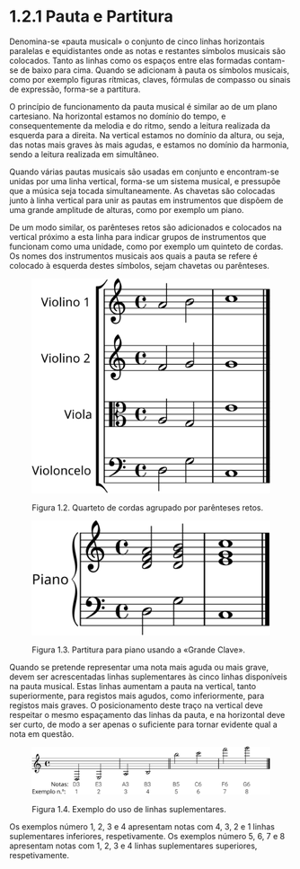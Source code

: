 # 1.2.1 Pauta e Partitura

Denomina-se «pauta musical» o conjunto de cinco linhas horizontais paralelas e equidistantes onde as notas e restantes símbolos musicais são colocados. Tanto as linhas como os espaços entre elas formadas contam-se de baixo para cima. Quando se adicionam à pauta os símbolos musicais, como por exemplo figuras rítmicas, claves, fórmulas de compasso ou sinais de expressão, forma-se a partitura.

O princípio de funcionamento da pauta musical é similar ao de um plano cartesiano. Na horizontal estamos no domínio do tempo, e consequentemente da melodia e do ritmo, sendo a leitura realizada da esquerda para a direita. Na vertical estamos no domínio da altura, ou seja, das notas mais graves às mais agudas, e estamos no domínio da harmonia, sendo a leitura realizada em simultâneo.

Quando várias pautas musicais são usadas em conjunto e encontram-se unidas por uma linha vertical, forma-se um sistema musical, e pressupõe que a música seja tocada simultaneamente. As chavetas são colocadas junto à linha vertical para unir as pautas em instrumentos que dispõem de uma grande amplitude de alturas, como por exemplo um piano.

De um modo similar, os parênteses retos são adicionados e colocados na vertical próximo a esta linha para indicar grupos de instrumentos que funcionam como uma unidade, como por exemplo um quinteto de cordas. Os nomes dos instrumentos musicais aos quais a pauta se refere é colocado à esquerda destes símbolos, sejam chavetas ou parênteses.

<figure><img src="../../.gitbook/assets/string_quartet.svg" alt="Figura 1.2. Quarteto de cordas agrupado por parênteses retos."><figcaption><p>Figura 1.2. Quarteto de cordas agrupado por parênteses retos.</p></figcaption></figure>

<figure><img src="../../.gitbook/assets/piano.svg" alt="Figura 1.3. Partitura para piano usando a «Grande Clave»."><figcaption><p>Figura 1.3. Partitura para piano usando a «Grande Clave».</p></figcaption></figure>

Quando se pretende representar uma nota mais aguda ou mais grave, devem ser acrescentadas linhas suplementares às cinco linhas disponíveis na pauta musical. Estas linhas aumentam a pauta na vertical, tanto superiormente, para registos mais agudos, como inferiormente, para registos mais graves. O posicionamento deste traço na vertical deve respeitar o mesmo espaçamento das linhas da pauta, e na horizontal deve ser curto, de modo a ser apenas o suficiente para tornar evidente qual a nota em questão.

<figure><img src="../../.gitbook/assets/ledger_lines.svg" alt="Figura 1.4. Exemplo do uso de linhas suplementares."><figcaption><p>Figura 1.4. Exemplo do uso de linhas suplementares.</p></figcaption></figure>

Os exemplos número 1, 2, 3 e 4 apresentam notas com 4, 3, 2 e 1 linhas suplementares inferiores, respetivamente. Os exemplos número 5, 6, 7 e 8 apresentam notas com 1, 2, 3 e 4 linhas suplementares superiores, respetivamente.
